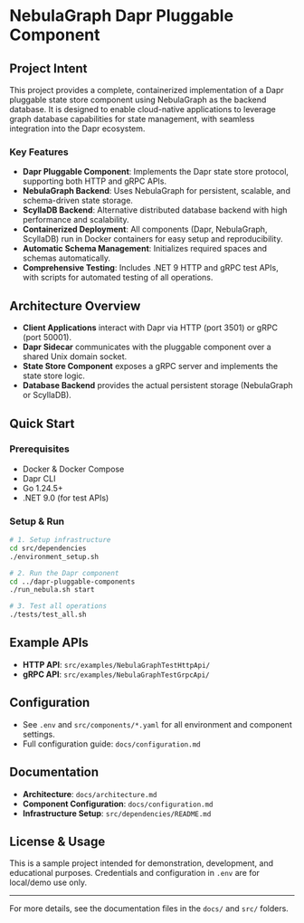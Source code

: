 # NebulaGraph Dapr Pluggable Component

## Project Intent

This project provides a complete, containerized implementation of a Dapr pluggable state store component using NebulaGraph as the backend database. It is designed to enable cloud-native applications to leverage graph database capabilities for state management, with seamless integration into the Dapr ecosystem.

### Key Features
- **Dapr Pluggable Component**: Implements the Dapr state store protocol, supporting both HTTP and gRPC APIs.
- **NebulaGraph Backend**: Uses NebulaGraph for persistent, scalable, and schema-driven state storage.
- **ScyllaDB Backend**: Alternative distributed database backend with high performance and scalability.
- **Containerized Deployment**: All components (Dapr, NebulaGraph, ScyllaDB) run in Docker containers for easy setup and reproducibility.
- **Automatic Schema Management**: Initializes required spaces and schemas automatically.
- **Comprehensive Testing**: Includes .NET 9 HTTP and gRPC test APIs, with scripts for automated testing of all operations.

## Architecture Overview
- **Client Applications** interact with Dapr via HTTP (port 3501) or gRPC (port 50001).
- **Dapr Sidecar** communicates with the pluggable component over a shared Unix domain socket.
- **State Store Component** exposes a gRPC server and implements the state store logic.
- **Database Backend** provides the actual persistent storage (NebulaGraph or ScyllaDB).

## Quick Start

### Prerequisites
- Docker & Docker Compose
- Dapr CLI
- Go 1.24.5+
- .NET 9.0 (for test APIs)

### Setup & Run
```bash
# 1. Setup infrastructure
cd src/dependencies
./environment_setup.sh

# 2. Run the Dapr component
cd ../dapr-pluggable-components
./run_nebula.sh start

# 3. Test all operations
./tests/test_all.sh
```

## Example APIs
- **HTTP API**: `src/examples/NebulaGraphTestHttpApi/`
- **gRPC API**: `src/examples/NebulaGraphTestGrpcApi/`

## Configuration
- See `.env` and `src/components/*.yaml` for all environment and component settings.
- Full configuration guide: `docs/configuration.md`

## Documentation
- **Architecture**: `docs/architecture.md`
- **Component Configuration**: `docs/configuration.md`
- **Infrastructure Setup**: `src/dependencies/README.md`

## License & Usage
This is a sample project intended for demonstration, development, and educational purposes. Credentials and configuration in `.env` are for local/demo use only.

---
For more details, see the documentation files in the `docs/` and `src/` folders.
